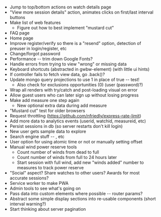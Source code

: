 - Jump to top/bottom actions on watch details page
- "View more session details" action, animates clicks on first/last interval buttons
- Make list of web features
	- Figure out how to best implement "mustard cut"
- FAQ page
- Home page
- Improve register/verify so there is a "resend" option, detection of preuser in login/register, etc
- Change/forgot password
- Performance -- trim down Google Fonts?
- Handle errors from trying to view "wrong" or missing data
- Keyboard shortcuts (abstracted in gwbw-element) (with little ui hints)
- If controller fails to fetch view data, go .back()?
- Update mongo query projections to use 1 in place of true -- test!
	- Also check for exclusions opportunities (0) (user (password)?)
- Wrap all renders with try/catch and post-loading visual on error
- Allow guest users who can later sign up without losing progress
- Make add measure one step again
	- New optional extra data during add measure
- "Mustard cut" test for older browsers
- Request throttling (https://github.com/nfriedly/express-rate-limit)
- Add more data to analytics events (userid, watchid, measureid, etc)
- Persist sessions in db (so server restarts don't kill login)
- New user gets sample data to explore
- Search engine stuff -- <meta>, etc
- User option for using atomic time or not or manually setting offset
- Manual wind power reserve tools
	- Count number of winds from dead to full
	- Count number of winds from full to 24 hours later
	- Start session with full wind, add new "winds added" number to measures to track power reserve
- "Social" aspect? Share watches to other users? Awards for most accurate sessions?
- Service worker to make PWA
- Admin tools to see what's going on
- Pass data into custom elements where possible -- router params?
- Abstract some simple display sections into re-usable components (short interval warning?)
- Start thinking about server pagination
